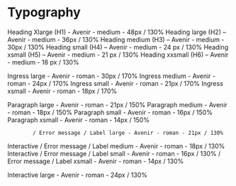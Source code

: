 # Typography

<pre hidden>
<h1 class="ds-heading ds-heading--xl">Tittel tekst</h1>
<p class="ds-ingress ds-ingress--md">Her kan du registrere nye virksomheter, som for eksempel enkeltpersonforetak, foreninger, aksjeselskap, ansvarlige selskap, samvirkeforetak og stiftelser. De aller fleste organisasjonsformene kan bruke denne tjenesten.</p>
<label class="ds-label ds-label--md ds-font-weight--medium">Vennligst skriv inn fødselsnummer. 11 tegn</label>
<p class="ds-paragraph ds-paragraph--md ds-line-height--md">Personvernerklæringen gir informasjon om hvilke personopplysninger vi behandler, hvordan disse blir behandlet og hvilke rettigheter du har.</p>
</pre>
<Story />

Heading Xlarge (H1) - Avenir - medium - 48px / 130%
Heading large (H2) – Avenir - medium - 36px / 130%
Heading medium (H3) – Avenir - medium - 30px / 130%
Heading small (H4) – Avenir - medium - 24 px / 130%
Heading xsmall (H5) – Avenir - medium - 21 px / 130%
Heading xxsmall (H6) – Avenir - medium - 18 px / 130%

Ingress large - Avenir - roman - 30px / 170%
Ingress medium - Avenir - roman - 24px / 170%
Ingress small - Avenir - roman - 21px / 170%
Ingress xsmall - Avenir - roman - 18px / 170%

Paragraph large - Avenir - roman - 21px / 150%
Paragraph medium - Avenir - roman - 18px / 150%
Paragraph small - Avenir - roman - 16px / 150%
Paragraph xsmall - Avenir - roman - 14px / 150%

            / Error message / Label large - Avenir - roman - 21px / 130%
Interactive / Error message / Label medium - Avenir - roman - 18px / 130%
Interactive / Error message / Label small - Avenir - roman - 16px / 130%
            / Error message / Label xsmall - Avenir - roman - 14px / 130%

Interactive large - Avenir - roman - 24px / 130%